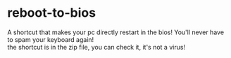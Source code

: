 # reboot-to-bios
A shortcut that makes your pc directly restart in the bios! You'll never have to spam your keyboard again!  
the shortcut is in the zip file, you can check it, it's not a virus!
